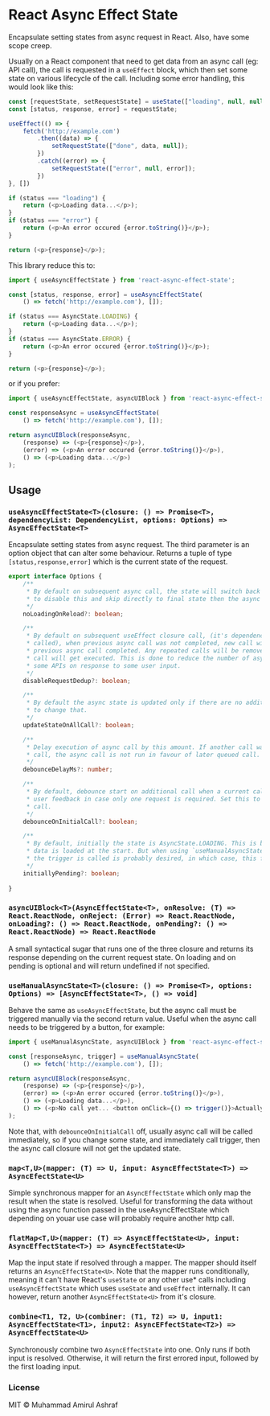 # React Async Effect State

Encapsulate setting states from async request in React. Also, have some scope creep.

Usually on a React component that need to get data from an async call (eg: API call), the call is
requested in a `useEffect` block, which then set some state on various lifecycle of the call.
Including some error handling, this would look like this:

```javascript
const [requestState, setRequestState] = useState(["loading", null, null]);
const [status, response, error] = requestState;

useEffect(() => {
    fetch('http://example.com')
        .then((data) => {
            setRequestState(["done", data, null]);
        })
        .catch((error) => {
            setRequestState(["error", null, error]);
        })
}, [])

if (status === "loading") {
    return (<p>Loading data...</p>);
}
if (status === "error") {
    return (<p>An error occured {error.toString()}</p>);
}

return (<p>{response}</p>);
```

This library reduce this to:

```javascript
import { useAsyncEffectState } from 'react-async-effect-state';

const [status, response, error] = useAsyncEffectState(
    () => fetch('http://example.com'), []);

if (status === AsyncState.LOADING) {
    return (<p>Loading data...</p>);
}
if (status === AsyncState.ERROR) {
    return (<p>An error occured {error.toString()}</p>);
}

return (<p>{response}</p>);
```

or if you prefer:

```javascript
import { useAsyncEffectState, asyncUIBlock } from 'react-async-effect-state';

const responseAsync = useAsyncEffectState(
    () => fetch('http://example.com'), []);

return asyncUIBlock(responseAsync,
    (response) => (<p>{response}</p>),
    (error) => (<p>An error occured {error.toString()}</p>),
    () => (<p>Loading data...</p>)
);
```

## Usage

### `useAsyncEffectState<T>(closure: () => Promise<T>, dependencyList: DependencyList, options: Options) => AsyncEffectState<T>`

Encapsulate setting states from async request. The third parameter is an option object that can
alter some behaviour. Returns a tuple of type `[status,response,error]` which is the current state
of the request.

```typescript
export interface Options {
    /**
     * By default on subsequent async call, the state will switch back to loading state. Set to true
     * to disable this and skip directly to final state then the async call resolve.
     */
    noLoadingOnReload?: boolean;

    /**
     * By default on subsequent useEffect closure call, (it's dependency was updated so it was
     * called), when previous async call was not completed, new call will only gets executed after
     * previous async call completed. Any repeated calls will be removed, meaning only one final
     * call will get executed. This is done to reduce the number of async call, which usually invoke
     * some APIs on response to some user input.
     */
    disableRequestDedup?: boolean;

    /**
     * By default the async state is updated only if there are no additional pending call. Set to true
     * to change that.
     */
    updateStateOnAllCall?: boolean;

    /**
     * Delay execution of async call by this amount. If another call was pending before the async
     * call, the async call is not run in favour of later queued call.
     */
    debounceDelayMs?: number;

    /**
     * By default, debounce start on additional call when a current call is running. This is to improve
     * user feedback in case only one request is required. Set this to true to delay even the first
     * call.
     */
    debounceOnInitialCall?: boolean;

    /**
     * By default, initially the state is AsyncState.LOADING. This is because for most use case,
     * data is loaded at the start. But when using `useManualAsyncState`, a separate state for before
     * the trigger is called is probably desired, in which case, this flag is turned on by default.
     */
    initiallyPending?: boolean;
    
}
```

### `asyncUIBlock<T>(AsyncEffectState<T>, onResolve: (T) => React.ReactNode, onReject: (Error) => React.ReactNode, onLoading?: () => React.ReactNode, onPending?: () => React.ReactNode) => React.ReactNode` 

A small syntactical sugar that runs one of the three closure and returns its response 
depending on the current request state. On loading and on pending is optional and will return
undefined if not specified.

### `useManualAsyncState<T>(closure: () => Promise<T>, options: Options) => [AsyncEffectState<T>, () => void]`

Behave the same as `useAsyncEffectState`, but the async call must be triggered manually via the 
second return value. Useful when the async call needs to be triggered by a button, for example:

```javascript
import { useManualAsyncState, asyncUIBlock } from 'react-async-effect-state';

const [responseAsync, trigger] = useManualAsyncState(
    () => fetch('http://example.com'), []);

return asyncUIBlock(responseAsync,
    (response) => (<p>{response}</p>),
    (error) => (<p>An error occured {error.toString()}</p>),
    () => (<p>Loading data...</p>),
    () => (<p>No call yet... <button onClick={() => trigger()}>Actually start loading</button></p>),
);
```

Note that, with `debounceOnInitialCall` off, usually async call will be called immediately, so if
you change some state, and immediately call trigger, then the async call closure will not get the
updated state.

### `map<T,U>(mapper: (T) => U, input: AsyncEffectState<T>) => AsyncEfectState<U>`

Simple synchronous mapper for an `AsyncEffectState` which only map the result when the state is
resolved. Useful for transforming the data without using the async function passed in the
useAsyncEffectState which depending on youar use case will probably require another http call.

### `flatMap<T,U>(mapper: (T) => AsyncEffectState<U>, input: AsyncEffectState<T>) => AsyncEfectState<U>`

Map the input state if resolved through a mapper. The mapper should itself returns an
`AsyncEffectState<U>`. Note that the mapper runs conditionally, meaning it can't have React's
`useState` or any other use* calls including `useAsyncEffectState` which uses `useState` and
`useEffect` internally. It can however, return another `AsyncEffectState<U>` from it's closure.

### `combine<T1, T2, U>(combiner: (T1, T2) => U, input1: AsyncEffectState<T1>, input2: AsyncEFfectState<T2>) => AsyncEffectState<U>`

Synchronously combine two `AsyncEffectState` into one. Only runs if both input is resolved. Otherwise,
it will return the first errored input, followed by the first loading input.

### License

MIT © Muhammad Amirul Ashraf